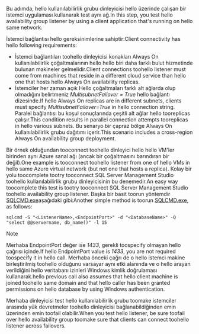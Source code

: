 <span data-ttu-id="6dc1a-101">Bu adımda, hello kullanılabilirlik grubu dinleyicisi hello üzerinde çalışan bir istemci uygulaması kullanarak test aynı ağ.</span><span class="sxs-lookup"><span data-stu-id="6dc1a-101">In this step, you test hello availability group listener by using a client application that's running on hello same network.</span></span>

<span data-ttu-id="6dc1a-102">İstemci bağlantısı hello gereksinimlerine sahiptir:</span><span class="sxs-lookup"><span data-stu-id="6dc1a-102">Client connectivity has hello following requirements:</span></span>

* <span data-ttu-id="6dc1a-103">İstemci bağlantıları toohello dinleyicisi konakları Always On kullanılabilirlik çoğaltmalarının hello hello biri daha farklı bulut hizmetinde bulunan makineler gelmelidir.</span><span class="sxs-lookup"><span data-stu-id="6dc1a-103">Client connections toohello listener must come from machines that reside in a different cloud service than hello one that hosts hello Always On availability replicas.</span></span>
* <span data-ttu-id="6dc1a-104">İstemciler her zaman açık Hello çoğaltmaları farklı alt ağlarda olup olmadığını belirtmeniz *MultisubnetFailover = True* hello bağlantı dizesinde.</span><span class="sxs-lookup"><span data-stu-id="6dc1a-104">If hello Always On replicas are in different subnets, clients must specify *MultisubnetFailover=True* in hello connection string.</span></span> <span data-ttu-id="6dc1a-105">Paralel bağlantısı bu koşul sonuçlarında çeşitli alt ağlar hello tooreplicas çalışır.</span><span class="sxs-lookup"><span data-stu-id="6dc1a-105">This condition results in parallel connection attempts tooreplicas in hello various subnets.</span></span> <span data-ttu-id="6dc1a-106">Bu senaryo bir çapraz bölge Always On kullanılabilirlik grubu dağıtımı içerir.</span><span class="sxs-lookup"><span data-stu-id="6dc1a-106">This scenario includes a cross-region Always On availability group deployment.</span></span>

<span data-ttu-id="6dc1a-107">Bir örnek olduğundan tooconnect toohello dinleyici hello hello VM'ler birinden aynı Azure sanal ağı (ancak bir çoğaltmasını barındıran bir değil).</span><span class="sxs-lookup"><span data-stu-id="6dc1a-107">One example is tooconnect toohello listener from one of hello VMs in hello same Azure virtual network (but not one that hosts a replica).</span></span> <span data-ttu-id="6dc1a-108">Kolay bir yolu toocomplete tootry tooconnect SQL Server Management Studio toohello kullanılabilirlik grubu dinleyicisinin bu denemedir.</span><span class="sxs-lookup"><span data-stu-id="6dc1a-108">An easy way toocomplete this test is tootry tooconnect SQL Server Management Studio toohello availability group listener.</span></span> <span data-ttu-id="6dc1a-109">Başka bir basit toorun yöntemdir [SQLCMD.exe](https://technet.microsoft.com/library/ms162773.aspx)aşağıdaki gibi:</span><span class="sxs-lookup"><span data-stu-id="6dc1a-109">Another simple method is toorun [SQLCMD.exe](https://technet.microsoft.com/library/ms162773.aspx), as follows:</span></span>

    sqlcmd -S "<ListenerName>,<EndpointPort>" -d "<DatabaseName>" -Q "select @@servername, db_name()" -l 15

> [!NOTE]
> <span data-ttu-id="6dc1a-110">Merhaba EndpointPort değer ise *1433*, gerekli toospecify olmayan hello çağrısı içinde.</span><span class="sxs-lookup"><span data-stu-id="6dc1a-110">If hello EndpointPort value is *1433*, you are not required toospecify it in hello call.</span></span> <span data-ttu-id="6dc1a-111">Merhaba önceki çağrı de o hello istemci makine birleştirilmiş toohello olduğunu varsayar aynı etki alanında ve o hello arayan verildiğini hello veritabanı izinleri Windows kimlik doğrulaması kullanarak.</span><span class="sxs-lookup"><span data-stu-id="6dc1a-111">hello previous call also assumes that hello client machine is joined toohello same domain and that hello caller has been granted permissions on hello database by using Windows authentication.</span></span>
> 
> 

<span data-ttu-id="6dc1a-112">Merhaba dinleyicisi test hello kullanılabilirlik grubu toomake istemciler arasında yük devretmeler toohello dinleyicisi bağlanabildiğinden emin üzerinden emin toofail olabilir.</span><span class="sxs-lookup"><span data-stu-id="6dc1a-112">When you test hello listener, be sure toofail over hello availability group toomake sure that clients can connect toohello listener across failovers.</span></span>

